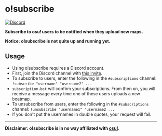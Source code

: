 # o!subscribe

[![Discord](https://img.shields.io/badge/Discord-o!subscribe-blue.svg)](https://discord.gg/qaUhTKJ)

**Subscribe to osu! users to be notified when they upload new maps.**

**Notice: o!subscribe is not quite up and running yet.**

## Usage

* Using o!subscribe requires a Discord account.
* First, join the Discord channel with [this invite](https://discord.gg/qaUhTKJ).
* To subscribe to users, enter the following in the `#subscriptions` channel:
  ```!subscribe "username" "username2" ...```
* `subscription-bot` will confirm your subscriptions. From then on, you will receive a message every time one of these users uploads a new beatmap.
* To unsubscribe from users, enter the following in the `#subscriptions` channel:
  ```!unsubscribe "username1" "username2 ...```
* If you don't put the usernames in double quotes, your request will fail.

***

**Disclaimer: o!subscribe is in no way affiliated with [osu!](https://osu.ppy.sh).**
